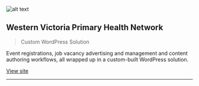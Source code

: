 ![alt text](/img/projects/westvicphn.png "Western Victoria PHN website")

## Western Victoria Primary Health Network

> Custom WordPress Solution

Event registrations, job vacancy advertising and management and content authoring workflows, all wrapped up in a custom-built WordPress solution.

[View site](https://westvicphn.com.au)

----------